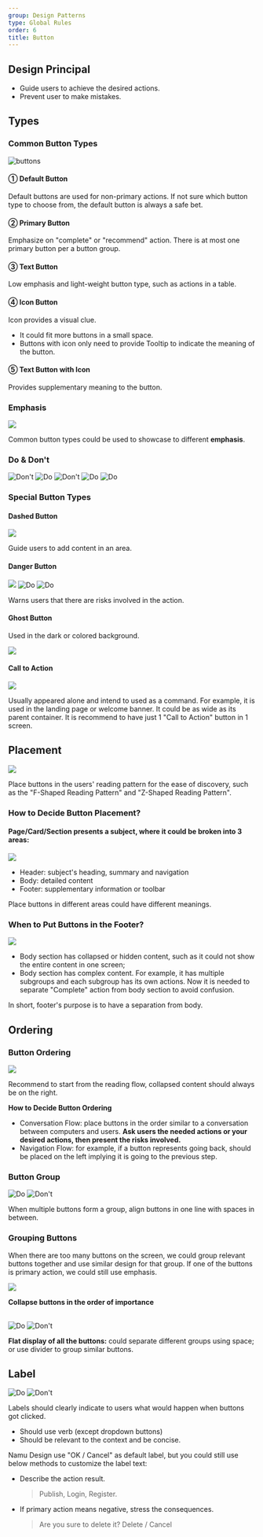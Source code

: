 ```yaml
---
group: Design Patterns
type: Global Rules
order: 6
title: Button
---
```


## Design Principal

- Guide users to achieve the desired actions.
- Prevent user to make mistakes.

## Types

### Common Button Types

<div>
  <img alt="buttons" src="https://gw.alipayobjects.com/mdn/rms_08e378/afts/img/A*wsXrT7yQH2MAAAAAAAAAAABkARQnAQ">
</div>

#### ① Default Button

Default buttons are used for non-primary actions. If not sure which button type to choose from, the default button is always a safe bet.

#### ② Primary Button

Emphasize on "complete" or "recommend" action. There is at most one primary button per a button group.

#### ③ Text Button

Low emphasis and light-weight button type, such as actions in a table.

#### ④ Icon Button

Icon provides a visual clue.

- It could fit more buttons in a small space.
- Buttons with icon only need to provide Tooltip to indicate the meaning of the button.

#### ⑤ Text Button with Icon

Provides supplementary meaning to the button.

### Emphasis

<ImagePreview>
<img class="preview-img no-padding" src="https://gw.alipayobjects.com/mdn/rms_08e378/afts/img/A*guusTZ6ZPxkAAAAAAAAAAABkARQnAQ">
</ImagePreview>

Common button types could be used to showcase to different **emphasis**.

### Do & Don't

<ImagePreview>
<img class="preview-img no-padding bad" src="https://gw.alipayobjects.com/mdn/rms_08e378/afts/img/A*di8jS5EWYSIAAAAAAAAAAABkARQnAQ" alt="Don't" description="Don't put more than 1 primary button in the same group.">
<img class="preview-img no-padding good" src="https://gw.alipayobjects.com/mdn/rms_08e378/afts/img/A*3WUkT5pD1SUAAAAAAAAAAABkARQnAQ" alt="Do" description="1. Emphasize on the primary action. <br/>2. If there is no primary action, then default buttons is the safest choice.">
</ImagePreview>

<ImagePreview>
<img class="preview-img no-padding bad" src="https://gw.alipayobjects.com/mdn/rms_08e378/afts/img/A*zBtTRq2xbTYAAAAAAAAAAABkARQnAQ" alt="Don't" description="Put 2 icons in the same button.">
<img class="preview-img no-padding good" src="https://gw.alipayobjects.com/mdn/rms_08e378/afts/img/A*EpwSTpaGPBgAAAAAAAAAAABkARQnAQ" alt="Do" description="1. Should place the buttons in the order of importance. <br/>2. The less important actions should be place on right or at bottom.">
<img class="preview-img no-padding good" src="https://gw.alipayobjects.com/mdn/rms_08e378/afts/img/A*3WUkT5pD1SUAAAAAAAAAAABkARQnAQ" alt="Do" description="1. Emphasize on the primary action. <br/>2. If there is no primary action, then default buttons is the safest choice.">
</ImagePreview>

### Special Button Types

#### Dashed Button

<ImagePreview>
<img class="preview-img no-padding" src="https://gw.alipayobjects.com/mdn/rms_08e378/afts/img/A*gPmNQ6_YCcoAAAAAAAAAAABkARQnAQ">
</ImagePreview>

Guide users to add content in an area.

#### Danger Button

<ImagePreview>
<img class="preview-img no-padding" src="https://gw.alipayobjects.com/mdn/rms_08e378/afts/img/A*OvNaQJrmqVMAAAAAAAAAAABkARQnAQ">
</ImagePreview>

<ImagePreview>
<img class="preview-img no-padding good" src="https://gw.alipayobjects.com/mdn/rms_08e378/afts/img/A*ujcXTqJ_IwwAAAAAAAAAAABkARQnAQ" alt="Do" description="If user's intention is to delete, use danger button to warn this action has risks.">
</ImagePreview>

<ImagePreview>
<img class="preview-img no-padding good" src="https://gw.alipayobjects.com/mdn/rms_08e378/afts/img/A*o7EySrBPX9oAAAAAAAAAAABkARQnAQ" alt="Do" description="When system does not recommend the deletion action, we could set 'Cancel' as the primary action.">
</ImagePreview>

Warns users that there are risks involved in the action.

#### Ghost Button

Used in the dark or colored background.

<ImagePreview>
<img class="preview-img no-padding" src="https://gw.alipayobjects.com/mdn/rms_08e378/afts/img/A*-wORTrNJ6YUAAAAAAAAAAABkARQnAQ">
</ImagePreview>

#### Call to Action

<ImagePreview>
<img class="preview-img no-padding" src="https://gw.alipayobjects.com/mdn/rms_08e378/afts/img/A*32zdRqTjDhYAAAAAAAAAAABkARQnAQ">
</ImagePreview>

Usually appeared alone and intend to used as a command. For example, it is used in the landing page or welcome banner. It could be as wide as its parent container. It is recommend to have just 1 "Call to Action" button in 1 screen.

## Placement

<ImagePreview>
<img class="preview-img no-padding" src="https://gw.alipayobjects.com/mdn/rms_08e378/afts/img/A*B8D0RJnirLkAAAAAAAAAAABkARQnAQ">
</ImagePreview>

Place buttons in the users' reading pattern for the ease of discovery, such as the "F-Shaped Reading Pattern" and "Z-Shaped Reading Pattern".

### How to Decide Button Placement?

#### Page/Card/Section presents a subject, where it could be broken into 3 areas:

<ImagePreview>
<img class="preview-img no-padding" src="https://gw.alipayobjects.com/mdn/rms_08e378/afts/img/A*iVZpRpdN_2AAAAAAAAAAAABkARQnAQ">
</ImagePreview>

- Header: subject's heading, summary and navigation
- Body: detailed content
- Footer: supplementary information or toolbar

Place buttons in different areas could have different meanings.

### When to Put Buttons in the Footer?

<ImagePreview>
<img class="preview-img no-padding" src="https://gw.alipayobjects.com/mdn/rms_08e378/afts/img/A*KGGWQLCBfm0AAAAAAAAAAABkARQnAQ">
</ImagePreview>

- Body section has collapsed or hidden content, such as it could not show the entire content in one screen;
- Body section has complex content. For example, it has multiple subgroups and each subgroup has its own actions. Now it is needed to separate "Complete" action from body section to avoid confusion.

In short, footer's purpose is to have a separation from body.

## Ordering

### Button Ordering

<ImagePreview>
<img class="preview-img no-padding" src="https://gw.alipayobjects.com/mdn/rms_08e378/afts/img/A*NcPDQI3IX8YAAAAAAAAAAABkARQnAQ">
</ImagePreview>

Recommend to start from the reading flow, collapsed content should always be on the right.

**How to Decide Button Ordering**

- Conversation Flow: place buttons in the order similar to a conversation between computers and users. **Ask users the needed actions or your desired actions, then present the risks involved.**
- Navigation Flow: for example, if a button represents going back, should be placed on the left implying it is going to the previous step.

### Button Group

<ImagePreview>
<img class="preview-img no-padding good" src="https://gw.alipayobjects.com/mdn/rms_08e378/afts/img/A*tK-AQaE5h1YAAAAAAAAAAABkARQnAQ" alt="Do">
<img class="preview-img no-padding bad" src="https://gw.alipayobjects.com/mdn/rms_08e378/afts/img/A*_gU7ToHiZz4AAAAAAAAAAABkARQnAQ" alt="Don't" description="When button group has no space in between, it is easy to confuse it with Toggle Button.">
</ImagePreview>

When multiple buttons form a group, align buttons in one line with spaces in between.

### Grouping Buttons

When there are too many buttons on the screen, we could group relevant buttons together and use similar design for that group. If one of the buttons is primary action, we could still use emphasis.

<ImagePreview>
<img class="preview-img no-padding" src="https://gw.alipayobjects.com/mdn/rms_08e378/afts/img/A*x7YsTafH5osAAAAAAAAAAABkARQnAQ">
</ImagePreview>

**Collapse buttons in the order of importance**

<br />

<ImagePreview>
<img class="preview-img no-padding good" src="https://gw.alipayobjects.com/mdn/rms_08e378/afts/img/A*Qn-mQKxaQ5kAAAAAAAAAAABkARQnAQ" alt="Do">
<img class="preview-img no-padding bad" src="https://gw.alipayobjects.com/mdn/rms_08e378/afts/img/A*3bUZRbPiVBEAAAAAAAAAAABkARQnAQ" alt="Don't" description="If buttons are in the same group, no need to add dividers between them.">
</ImagePreview>

**Flat display of all the buttons:** could separate different groups using space; or use divider to group similar buttons.

## Label

<ImagePreview>
<img class="preview-img no-padding good" src="https://gw.alipayobjects.com/mdn/rms_08e378/afts/img/A*33KsR66zTY8AAAAAAAAAAABkARQnAQ" alt="Do">
</ImagePreview>

<ImagePreview>
<img class="preview-img no-padding bad" src="https://gw.alipayobjects.com/mdn/rms_08e378/afts/img/A*238RTb4kaPwAAAAAAAAAAABkARQnAQ" alt="Don't" description="Should use verb">
</ImagePreview>

Labels should clearly indicate to users what would happen when buttons got clicked.

- Should use verb (except dropdown buttons)
- Should be relevant to the context and be concise.

Namu Design use "OK / Cancel" as default label, but you could still use below methods to customize the label text:

- Describe the action result.

  > Publish, Login, Register.

- If primary action means negative, stress the consequences.

  > Are you sure to delete it? Delete / Cancel

